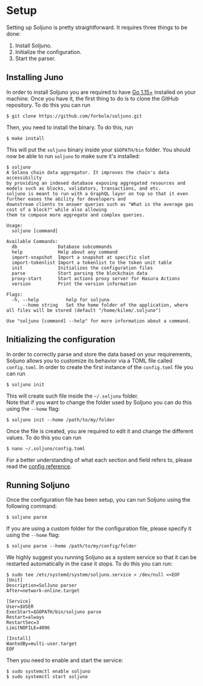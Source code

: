 # Setup
Setting up Soljuno is pretty straightforward. It requires three things to be done:
1. Install Soljuno.
1. Initialize the configuration.
2. Start the parser.

## Installing Juno
In order to install Soljuno you are required to have [Go 1.15+](https://golang.org/dl/) installed on your machine. Once you have it, the first thing to do is to clone the GitHub repository. To do this you can run

```shell
$ git clone https://github.com/forbole/soljuno.git
```

Then, you need to install the binary. To do this, run

```shell
$ make install
```

This will put the `soljuno` binary inside your `$GOPATH/bin` folder. You should now be able to run `soljuno` to make sure it's installed:

```shell
$ soljuno
A Solana chain data aggregator. It improves the chain's data accessibility
by providing an indexed database exposing aggregated resources and models such as blocks, validators, transactions, and etc. 
soljuno is meant to run with a GraphQL layer on top so that it even further eases the ability for developers and
downstream clients to answer queries such as "What is the average gas cost of a block?" while also allowing
them to compose more aggregate and complex queries.

Usage:
  soljuno [command]

Available Commands:
  db               Database subcommands
  help             Help about any command
  import-snapshot  Import a snapshot at specific slot
  import-tokenlist Import a tokenlist to the token unit table
  init             Initializes the configuration files
  parse            Start parsing the blockchain data
  proxy-start      Start actions proxy server for Hasura Actions
  version          Print the version information

Flags:
  -h, --help          help for soljuno
      --home string   Set the home folder of the application, where all files will be stored (default "/home/kilem/.soljuno")

Use "soljuno [command] --help" for more information about a command.
```

## Initializing the configuration
In order to correctly parse and store the data based on your requirements, Soljuno allows you to customize its behavior via a TOML file called `config.toml`. In order to create the first instance of the `config.toml` file you can run

```shell
$ soljuno init
```

This will create such file inside the `~/.soljuno` folder.  
Note that if you want to change the folder used by Soljuno you can do this using the `--home` flag:

```shell
$ soljuno init --home /path/to/my/folder
```

Once the file is created, you are required to edit it and change the different values. To do this you can run

```shell
$ nano ~/.soljuno/config.toml
```

For a better understanding of what each section and field refers to, please read the [config reference](config.md).

## Running Soljuno
Once the configuration file has been setup, you can run Soljuno using the following command:

```shell
$ soljuno parse
```

If you are using a custom folder for the configuration file, please specify it using the `--home` flag:


```shell
$ soljuno parse --home /path/to/my/config/folder
```

We highly suggest you running Soljuno as a system service so that it can be restarted automatically in the case it stops. To do this you can run:

```shell
$ sudo tee /etc/systemd/system/soljuno.service > /dev/null <<EOF
[Unit]
Description=SolJuno parser
After=network-online.target

[Service]
User=$USER
ExecStart=$GOPATH/bin/soljuno parse
Restart=always
RestartSec=3
LimitNOFILE=4096

[Install]
WantedBy=multi-user.target
EOF
```

Then you need to enable and start the service:

```shell
$ sudo systemctl enable soljuno
$ sudo systemctl start soljuno
```